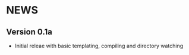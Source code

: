 NEWS
====

Version 0.1a
------------

* Initial releae with basic templating, compiling and directory watching
